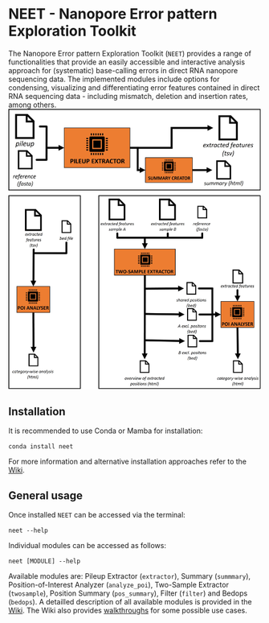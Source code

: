# NEET - Nanopore Error pattern Exploration Toolkit

The Nanopore Error pattern Exploration Toolkit (`NEET`) provides a range of functionalities that provide an easily accessible and interactive analysis approach for (systematic) base-calling errors in direct RNA nanopore sequencing data. The implemented modules include options for condensing, visualizing and differentiating error features contained in direct RNA sequencing data - including mismatch, deletion and insertion rates, among others.
![Main workflow overview](https://github.com/dietvin/neet/blob/main/images/workflow_overview.jpg)

## Installation
It is recommended to use Conda or Mamba for installation:
```
conda install neet 
```
For more information and alternative installation approaches refer to the [Wiki](https://github.com/dietvin/neet/wiki/01-Installation).

## General usage
Once installed `NEET` can be accessed via the terminal:
```
neet --help
```
Individual modules can be accessed as follows:
```
neet [MODULE] --help
```
Available modules are: Pileup Extractor (`extractor`), Summary (`summmary`), Position-of-Interest Analyzer (`analyze_poi`), Two-Sample Extractor (`twosample`), Position Summary (`pos_summary`), Filter (`filter`) and Bedops (`bedops`). 
A detailled description of all available modules is provided in the [Wiki](https://github.com/dietvin/neet/wiki/02-Modules). The Wiki also provides [walkthroughs](https://github.com/dietvin/neet/wiki/03-Example-Workflows) for some possible use cases.
